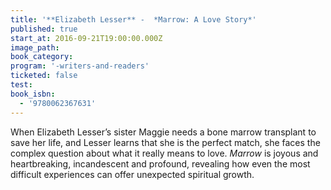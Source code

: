 ```yaml
---
title: '**Elizabeth Lesser** -  *Marrow: A Love Story*'
published: true
start_at: 2016-09-21T19:00:00.000Z
image_path:
book_category:
program: '-writers-and-readers'
ticketed: false
test:
book_isbn:
  - '9780062367631'
---
```



When Elizabeth Lesser’s sister Maggie needs a bone marrow transplant to save her life, and Lesser learns that she is the perfect match, she faces the complex question about what it really means to love. *Marrow* is joyous and heartbreaking, incandescent and profound, revealing how even the most difficult experiences can offer unexpected spiritual growth.